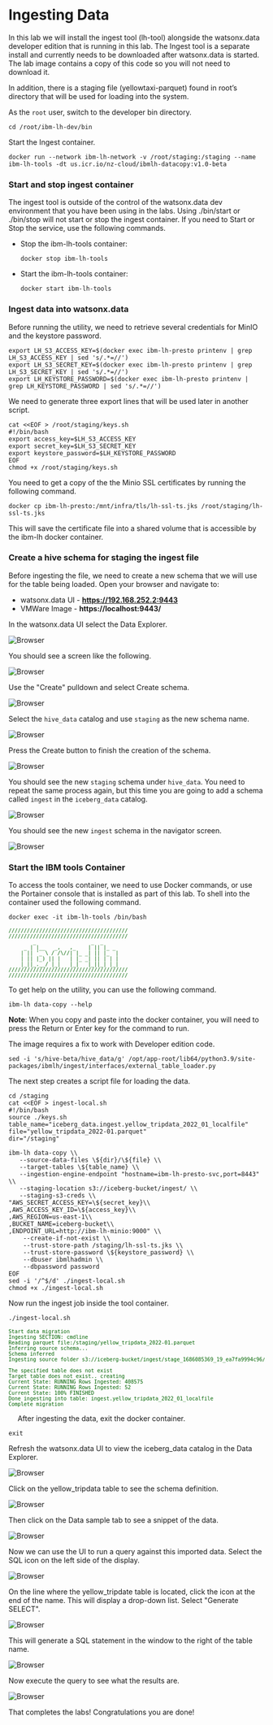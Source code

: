 # Ingesting Data

In this lab we will install the ingest tool (lh-tool) alongside the watsonx.data developer edition that is running in this lab. The Ingest tool is a separate install and currently needs to be downloaded after watsonx.data is started. The lab image contains a copy of this code so you will not need to download it.

In addition, there is a staging file (yellowtaxi-parquet) found in root’s directory that will be used for loading into the system.

As the `root` user, switch to the developer bin directory.
```
cd /root/ibm-lh-dev/bin
```
Start the Ingest container.
```
docker run --network ibm-lh-network -v /root/staging:/staging --name ibm-lh-tools -dt us.icr.io/nz-cloud/ibmlh-datacopy:v1.0-beta
```
### Start and stop ingest container

The ingest tool is outside of the control of the watsonx.data dev environment that you have been using in the labs.  Using ./bin/start or ./bin/stop will not start or stop the ingest container. If you need to Start or Stop the service, use the following commands.

   * Stop the ibm-lh-tools container: 
     ```
     docker stop ibm-lh-tools
     ```
   * Start the ibm-lh-tools container: 
     ```
     docker start ibm-lh-tools
     ```
### Ingest data into watsonx.data
Before running the utility, we need to retrieve several credentials for MinIO and the 
keystore password. 
```
export LH_S3_ACCESS_KEY=$(docker exec ibm-lh-presto printenv | grep LH_S3_ACCESS_KEY | sed 's/.*=//')
export LH_S3_SECRET_KEY=$(docker exec ibm-lh-presto printenv | grep LH_S3_SECRET_KEY | sed 's/.*=//')
export LH_KEYSTORE_PASSWORD=$(docker exec ibm-lh-presto printenv | grep LH_KEYSTORE_PASSWORD | sed 's/.*=//')
```
We need to generate three export lines that will be used later in another script. 
```
cat <<EOF > /root/staging/keys.sh
#!/bin/bash
export access_key=$LH_S3_ACCESS_KEY
export secret_key=$LH_S3_SECRET_KEY
export keystore_password=$LH_KEYSTORE_PASSWORD
EOF
chmod +x /root/staging/keys.sh
```
You need to get a copy of the the Minio SSL certificates by running the following command.
```
docker cp ibm-lh-presto:/mnt/infra/tls/lh-ssl-ts.jks /root/staging/lh-ssl-ts.jks
```
This will save the certificate file into a shared volume that is accessible by the ibm-lh docker container.

### Create a hive schema for staging the ingest file

Before ingesting the file, we need to create a new schema that we will use for the table being loaded. Open your browser and navigate to:

   * watsonx.data UI - **https://192.168.252.2:9443**
   * VMWare Image - **https://localhost:9443/**

In the watsonx.data UI select the Data Explorer.

![Browser](wxd-images/watsonx-dataexplorer-icon.png)

You should see a screen like the following.

![Browser](wxd-images/watsonx-dataexplorer.png)
 
Use the "Create" pulldown and select Create schema.  

![Browser](wxd-images/watsonx-create-schema.png)
 
Select the `hive_data` catalog and use `staging` as the new schema name.

![Browser](wxd-images/watsonx-create-staging.png)
 
Press the Create button to finish the creation of the schema.

![Browser](wxd-images/watsonx-new-staging.png)
 
You should see the new `staging` schema under `hive_data`. You need to repeat the same process again, but this time you are going to add a schema called `ingest` in the `iceberg_data` catalog.

![Browser](wxd-images/watsonx-create-ingest.png)
 
You should see the new `ingest` schema in the navigator screen. 

![Browser](wxd-images/watsonx-new-ingest.png)

### Start the IBM tools Container

To access the tools container, we need to use Docker commands, or use the Portainer console that is installed as part of this lab. To shell into the container used the following command.
```
docker exec -it ibm-lh-tools /bin/bash 
```
<pre style="font-size: small; color: darkgreen; overflow: auto">
///////////////////////////////////////
///////////////////////////////////////
        _                  _  _       
     _ | |__   _,   ,_    | || |_ _   
    | || '_ \ / /\//| |_ _| || |_  |  
    | || |_) || |   | |_ _| || | | |  
    |_||_.__/ |_|   |_|   |_||_| |_|  
///////////////////////////////////////
///////////////////////////////////////
</pre>
To get help on the utility, you can use the following command.
```
ibm-lh data-copy --help
```

**Note**: When you copy and paste into the docker container, you will need to press the Return or Enter key for the command to run. 

The image requires a fix to work with Developer edition code.
```
sed -i 's/hive-beta/hive_data/g' /opt/app-root/lib64/python3.9/site-packages/ibmlh/ingest/interfaces/external_table_loader.py
```
The next step creates a script file for loading the data. 
```
cd /staging
cat <<EOF > ingest-local.sh
#!/bin/bash
source ./keys.sh
table_name="iceberg_data.ingest.yellow_tripdata_2022_01_localfile"
file="yellow_tripdata_2022-01.parquet"
dir="/staging"

ibm-lh data-copy \\
   --source-data-files \${dir}/\${file} \\
   --target-tables \${table_name} \\
   --ingestion-engine-endpoint "hostname=ibm-lh-presto-svc,port=8443" \\
   --staging-location s3://iceberg-bucket/ingest/ \\
   --staging-s3-creds \\
"AWS_SECRET_ACCESS_KEY=\${secret_key}\\
,AWS_ACCESS_KEY_ID=\${access_key}\\
,AWS_REGION=us-east-1\\
,BUCKET_NAME=iceberg-bucket\\
,ENDPOINT_URL=http://ibm-lh-minio:9000" \\
    --create-if-not-exist \\
    --trust-store-path /staging/lh-ssl-ts.jks \\
    --trust-store-password \${keystore_password} \\
    --dbuser ibmlhadmin \\
    --dbpassword password
EOF
sed -i '/^$/d' ./ingest-local.sh
chmod +x ./ingest-local.sh
```
Now run the ingest job inside the tool container.
```
./ingest-local.sh
```
<pre style="font-size: small; color: darkgreen; overflow: auto">
Start data migration
Ingesting SECTION: cmdline
Reading parquet file:/staging/yellow_tripdata_2022-01.parquet
Inferring source schema...
Schema inferred
Ingesting source folder s3://iceberg-bucket/ingest/stage_1686085369_19_ea7fa9994c96/ into target table ingest.yellow_tripdata_2022_01_localfile

The specified table does not exist
Target table does not exist.. creating
Current State: RUNNING Rows Ingested: 408575
Current State: RUNNING Rows Ingested: 52
Current State: 100% FINISHED
Done ingesting into table: ingest.yellow_tripdata_2022_01_localfile
Complete migration
</pre>
 
After ingesting the data, exit the docker container.
```
exit
```
Refresh the watsonx.data UI to view the iceberg_data catalog in the Data Explorer.

![Browser](wxd-images/watsonx-de-iceberg-1.png)
 
Click on the yellow_tripdata table to see the schema definition.

![Browser](wxd-images/watsonx-de-iceberg-2.png)
 
Then click on the Data sample tab to see a snippet of the data.

![Browser](wxd-images/watsonx-de-iceberg-3.png)
 
Now we can use the UI to run a query against this imported data. Select the SQL icon on the left side of the display.

![Browser](wxd-images/watsonx-sql-icon.png)
 
On the line where the yellow_tripdate table is located, click the icon at the end of the name. This will display a drop-down list. Select "Generate SELECT".

![Browser](wxd-images/watsonx-de-iceberg-4.png)
 
This will generate a SQL statement in the window to the right of the table name.

![Browser](wxd-images/watsonx-de-iceberg-5.png)
 
Now execute the query to see what the results are.

![Browser](wxd-images/watsonx-de-iceberg-6.png)
 
That completes the labs! Congratulations you are done! 



